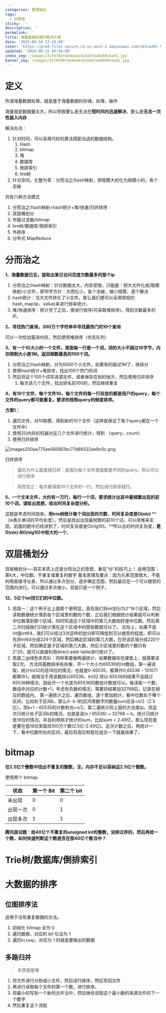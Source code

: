```yaml
---
categories: 整理输出
tags:
  - 大数据
sticky: ''
description: ''
permalink: ''
title: 海量数据处理的解决方案
date: '2025-09-14 17:39:00'
cover: 'https://prod-files-secure.s3.us-west-2.amazonaws.com/143cad91-961b-48b0-82dc-78fbb6eb5abe/35620466-cd97-478c-91e2-d93be9e36b61/wallhaven-we2ogq.jpg?X-Amz-Algorithm=AWS4-HMAC-SHA256&X-Amz-Content-Sha256=UNSIGNED-PAYLOAD&X-Amz-Credential=ASIAZI2LB466TAGJTY2W%2F20250918%2Fus-west-2%2Fs3%2Faws4_request&X-Amz-Date=20250918T230039Z&X-Amz-Expires=3600&X-Amz-Security-Token=IQoJb3JpZ2luX2VjEE8aCXVzLXdlc3QtMiJIMEYCIQDJhoKLWYG2ltvaIsrgoQt4bftJaIWWnaJkPd018bYB%2FgIhAOCQ%2FjQqONTY2d65x%2FI3c%2BA1kYWJO8hm%2BJB9D6lqsJI3KogECMj%2F%2F%2F%2F%2F%2F%2F%2F%2F%2FwEQABoMNjM3NDIzMTgzODA1IgwEb%2Fg%2Fk%2FAQX6Qg0T0q3AOcW5IdlGl%2F3fOOkqVeROG6xXmT3R5YJn4jdf95gvJhf3s0CLMTSM5x98bJ2UELQYp%2BtcGYb8mHjDC9F1zD5EN9l1pBfXrhx9hcFw5OX25OrpuBdwToe9YtaaWNBozAM32ZxwKpkpXMjHK42Gtq55YPyeTkML0q%2FPniRqCuK8XFfiUwIXqMPxn7uR7ia7kYhc0gzsUzChXcBAke7VF0MVlI5W55cFqRT0w1dWdY%2Bq%2FlzXj2HC2%2BU2DJ9%2FmzcB9auvD0HpyQko6E5Zu8ccb%2Bucayp5yz4kFH2EkTFRbUFSyVZlf7acfOeCXFGwDRFX6x5ztw6FbDD7mxRjY1GfhCjEqhaHfuScZ5dO86soOt5g0LGPBmaymcqzgbMETc2V03MfDzJQROf2nW0Vhycw7Y5OOdTVP8il%2Bf7mT%2B2zvhb5lD7QbN0nNdIBjtjmOd0nivXij2t%2Bvg87l%2Fl0lIXpPv2divK3S6kkDzZez9p1z6%2BtIGg6uRYwXRUhtCb8cE%2F4EKQ%2FkREqr6uWtx6zdGyNu6nbnjDOz9xqM5mTBEVBMX8tJ3eOx%2FO70J5oJSe%2B9PxJTy6nEVnSHz0RGZ%2BJUFj2OosYyFIgecvVph6gniyuswtJkVnZyHeT0sn%2FO91%2F84eDCgnLLGBjqkAWlxToYSnNJXO2oF8DTEy9aWcowillFYQ4eaxJTribWGwPSfG4nGLlxVigTaHOIg512aQezng0Z9GXRfslM%2FwnUHHsCRnp74DtTDj4sfwitW3UdlGB2pzfk3cETJnK2EuOVAHmeQk4hbQw70MispW0gQkF4hyA3Dw7AQBpDYOTueYo98F9bzJm0GQZi7xOi5WAUgdeuQCfLSnjE0YfsEsfOdrip%2F&X-Amz-Signature=835edd8627cfdb07b614a22c1043453590ee7cd6d800b1b92e686641bf70d01d&X-Amz-SignedHeaders=host&x-amz-checksum-mode=ENABLED&x-id=GetObject'
updated: '2025-09-15 09:54:00'
index_img: /images/31f078bf4e9eae2d162b7ea8d99c6ad1.jpg
banner_img: /images/31f078bf4e9eae2d162b7ea8d99c6ad1.jpg
---
```


# 定义


所谓海量数据处理，就是基于海量数据的存储，处理，操作


海量就是数据量太大，所以导致要么是无法在**短时间内迅速解决**，要么是**无法一次性装入内存**


解决办法：

1. 针对时间，可以采用巧妙的算法搭配合适的数据结构。
    1. Hash
    2. bitmap
    3. 堆
    4. 数据库
    5. 倒排索引
    6. tire树
2. 针对空间，化整为零：分而治之/hash映射，把规模大的化为规模小的，各个击破

共有六种方法模式

1. 分而治之/hash映射+hash统计+堆/快速/归并排序
2. 双层桶划分
3. 布隆过滤器/bitmap
4. tire树/数据库/倒排索引
5. 外排序
6. 分布式 MapReduce

# 分而治之


**1、海量数据日志，提取出某日访问百度次数最多的那个ip**

1. 分而治之/hash映射：针对数据太大，内存受限，只能是：把大文件化成(取模映射)小文件，即16字方针：大而化小，各个击破，缩小规模，逐个解决
2. hash统计：当大文件转化了小文件，那么我们便可以采用常规的hash_map(ip，value)来进行频率统计。
3. 堆/快速排序：统计完了之后，便进行排序(可采取堆排序)，得到次数最多的IP。

**2、寻找热门查询，300万个字符串中寻找最热门的10个查询**


可以一次性加载进内存，然后使用堆排序（优先队列）


**3、有一个1G大小的一个文件，里面每一行是一个词，词的大小不超过16字节，内存限制大小是1M。返回频数最高的100个词。**

1. 分而治之/hash映射，分为5000个小文件，如果有的超过1M了，继续分
2. 使用hash统计+堆排序，找出100个热门的词
3. 然后将这个100个词写进源文件，或者保存在别的地方，然后使用归并排序
    1. 每次读几个文件，找出排名前100的，然后继续重复

**4、有10个文件，每个文件1G，每个文件的每一行存放的都是用户的query，每个文件的query都可能重复。要求你按照query的频度排序。**


**方案1：**

1. 遍历文件，对10取模，得到新的10个文件（这样就保证了每个query都在一个文件中）
2. 使用2G内存的机器对这几个文件进行统计，得到 （query，count）
3. 使用归并排序

![images200ae775ee085851bc77d89322ae9c0c.png](/images/da483568b5edc3e040f194209f0726b1.png)


归并排序

> 最后为什么能直接归并：是因为每个文件里面都是不同的query，所以可以进行排序
>
> 简而言之：每次都读取10个文件的一行，然后进行排序就行。
>
>

**5、一个文本文件，大约有一万行，每行一个词，要求统计出其中最频繁出现的前10个词，请给出思想，给出时间复杂度分析。**


这题是考虑时间效率。**用trie树统计每个词出现的次数**，**时间复杂度是O(n**_**le)**_ **（le表示单词的平均长度）。然后是找出出现最频繁的前10个词，可以用堆来实现，前面的题中已经讲到了，时间复杂度是O(nlg10)。**所以总的时间复杂度，**是O(n**_**le)与O(n**_**lg10)中较大的一个**。


# 双层桶划分


双层桶划分—-其实本质上还是分而治之的思想，重在“分”的技巧上！ 适用范围：第k大，中位数，不重复或重复的数字 基本原理及要点：因为元素范围很大，不能利用直接寻址表，所以通过多次划分，逐步确定范围，然后最后在一个可以接受的范围内进行。可以通过多次缩小，双层只是一个例子。


**12、5亿个int找它们的中位数。**

1. 思路一：这个例子比上面那个更明显。首先我们将int划分为2^16个区域，然后读取数据统计落到各个区域里的数的个数，之后我们根据统计结果就可以判断中位数落到那个区域，同时知道这个区域中的第几大数刚好是中位数。然后第二次扫描我们只统计落在这个区域中的那些数就可以了。 实际上，如果不是int是int64，我们可以经过3次这样的划分即可降低到可以接受的程度。即可以先将int64分成224个区域，然后确定区域的第几大数，在将该区域分成220个子区域，然后确定是子区域的第几大数，然后子区域里的数的个数只有2^20，就可以直接利用direct addr table进行统计了。
2. 思路二@绿色夹克衫：同样需要做两遍统计，如果数据存在硬盘上，就需要读取2次。 方法同基数排序有些像，开一个大小为65536的Int数组，第一遍读取，统计Int32的高16位的情况，也就是0-65535，都算作0,65536 – 131071都算作1。就相当于用该数除以65536。Int32 除以 65536的结果不会超过65536种情况，因此开一个长度为65536的数组计数就可以。每读取一个数，数组中对应的计数+1，考虑有负数的情况，需要将结果加32768后，记录在相应的数组内。 第一遍统计之后，遍历数组，逐个累加统计，看中位数处于哪个区间，比如处于区间k，那么0- k-1的区间里数字的数量sum应该<n/2（2.5亿）。而k+1 – 65535的计数和也<n/2，第二遍统计同上面的方法类似，但这次只统计处于区间k的情况，也就是说(x / 65536) + 32768 = k。统计只统计低16位的情况。并且利用刚才统计的sum，比如sum = 2.49亿，那么现在就是要在低16位里面找100万个数(2.5亿-2.49亿)。这次计数之后，再统计一下，看中位数所处的区间，最后将高位和低位组合一下就是结果了。

# bitmap


**在2.5亿个整数中找出不重复的整数，注，内存不足以容纳这2.5亿个整数。**


使用两个 bitmap


| **状态** | **第一个 Bit** | **第二个 bit** |
| ------ | ----------- | ----------- |
| 未出现    | 0           | 0           |
| 出现一次   | 0           | 1           |
| 出现多次   | 1           | 1           |


**腾讯面试题：给40亿个不重复的unsigned int的整数，没排过序的，然后再给一个数，如何快速判断这个数是否在那40亿个数当中？**


# Trie树/数据库/倒排索引


# 大数据的排序


## 位图排序法


适用于没有重复数据的方法。

1. 初始化 bitmap 全为 0
2. 遍历数据，对应的 bit 位设为 1
3. 遍历`bitmap`，对应为 1 的就是要输出的数据

## 多路归并

> 本质就是堆
1. 将文件进行分割成小文件，然后进行排序，然后写回文件
2. 再进行读取每个文件的第一个数，进行排序。
3. 将最小的写到一个新的文件当中，然后继续读取这个最小数的来源文件的下一个数字
4. 然后重复这个流程
